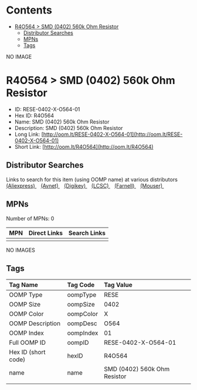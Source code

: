



Contents
========

* [R4O564 > SMD (0402) 560k Ohm Resistor](#r4o564--smd-0402-560k-ohm-resistor)
	* [Distributor Searches](#distributor-searches)
	* [MPNs](#mpns)
	* [Tags](#tags)
  
NO IMAGE  
# R4O564 > SMD (0402) 560k Ohm Resistor

- ID: RESE-0402-X-O564-01
- Hex ID: R4O564
- Name: SMD (0402) 560k Ohm Resistor
- Description: SMD (0402) 560k Ohm Resistor
- Long Link: [http://oom.lt/RESE-0402-X-O564-01](http://oom.lt/RESE-0402-X-O564-01)
- Short Link: [http://oom.lt/R4O564](http://oom.lt/R4O564)

## Distributor Searches
  
Links to search for this item (using OOMP name) at various distributors  
[(Aliexpress) ](https://www.aliexpress.com/wholesale?SearchText=1117SMD+0402+560k+Ohm+Resistor)&nbsp;&nbsp;&nbsp;[(Avnet) ](https://www.avnet.com/shop/us/search/SMD+0402+560k+Ohm+Resistor)&nbsp;&nbsp;&nbsp;[(Digikey) ](https://www.digikey.co.uk/en/products/result?s=SMD+0402+560k+Ohm+Resistor)&nbsp;&nbsp;&nbsp;[(LCSC) ](https://www.lcsc.com/search?q=SMD+0402+560k+Ohm+Resistor)&nbsp;&nbsp;&nbsp;[(Farnell) ](https://uk.farnell.com/search?st=SMD+0402+560k+Ohm+Resistor)&nbsp;&nbsp;&nbsp;[(Mouser) ](https://www.mouser.com/c/?q=SMD+0402+560k+Ohm+Resistor)&nbsp;&nbsp;&nbsp;
## MPNs
  
Number of MPNs: 0  

|MPN|Direct Links|Search Links|
| :--- | :--- | :--- |
||||
  
NO IMAGES  
## Tags
  

|Tag Name|Tag Code|Tag Value|
| :--- | :--- | :--- |
|OOMP Type|oompType|RESE|
|OOMP Size|oompSize|0402|
|OOMP Color|oompColor|X|
|OOMP Description|oompDesc|O564|
|OOMP Index|oompIndex|01|
|Full OOMP ID|oompID|RESE-0402-X-O564-01|
|Hex ID (short code)|hexID|R4O564|
|name|name|SMD (0402) 560k Ohm Resistor|
||||
